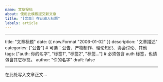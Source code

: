 ```yaml
---
name: 文章投稿
about: 使用此模板提交新文章
title: "[文章] 在此输入标题"
labels: article
---
```


<!--
请按照以下格式填写文章内容。
请不要修改 "---" 标记和字段名称。
只需修改引号内的内容和正文部分。
注意：在“---”范围中，请使用英文标点符号（: , " 等），请留意一些标点和空格，如author: "你的名字"，请不要写成author：你的名字
另外：{{ now.Format "2006-01-02" }} 一定不要修改，不用修改成当前日期，系统会自己弄的，date这行保持原样即可

详细规范与格式请参考：https://chemuasso-cn.github.io/posts/announcement/getting-started/
-->

---

title: "文章标题"
date: {{ now.Format "2006-01-02" }}
description: "文章描述"
categories: ["公告"] # 可选：公告、产物制作、理论知识、协会讨论、其他
tags: ["auth: 你的名字", "标签1", "标签2", "标签..."] # 必须包含 auth 标签，也请包含其它标签。
author: "你的名字"
draft: false

---

在此处写入文章正文...

<!--
支持 Markdown 格式：
- 使用 # 表示标题
- 使用 ** ** 表示粗体
- 使用 * * 表示斜体
- 使用 ``` ``` 表示代码块
- 使用 $ $ 表示公式
- 更多格式请参考：https://www.markdownguide.org/basic-syntax/

markdown每段间应该空一行，如：

✅正确示例：

## 标题

第一行

第二行

❌错误示例：

## 标题
第一行
第二行

-->
